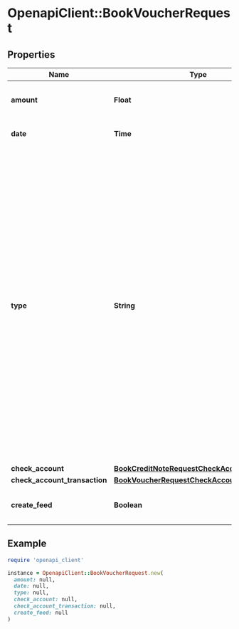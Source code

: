 # OpenapiClient::BookVoucherRequest

## Properties

| Name | Type | Description | Notes |
| ---- | ---- | ----------- | ----- |
| **amount** | **Float** | Amount which should be booked. Can also be a partial amount. |  |
| **date** | **Time** | The booking date. Most likely the current date. |  |
| **type** | **String** | Define a type for the booking.&lt;br&gt;      The following type abbreviations are available (abbreviation &lt;-&gt; meaning).&lt;br&gt;      &lt;ul&gt;  &lt;li&gt;FULL_PAYMENT &lt;-&gt; Normal booking&lt;/li&gt;&lt;li&gt;N &lt;-&gt; Partial booking (historically used for normal booking)&lt;/li&gt;      &lt;li&gt;CB &lt;-&gt; Reduced amount due to discount (skonto)&lt;/li&gt;      &lt;li&gt;CF &lt;-&gt; Reduced/Higher amount due to currency fluctuations (deprecated)&lt;/li&gt;      &lt;li&gt;O &lt;-&gt; Reduced/Higher amount due to other reasons&lt;/li&gt;      &lt;li&gt;OF &lt;-&gt; Higher amount due to reminder charges&lt;/li&gt;      &lt;li&gt;MTC &lt;-&gt; Reduced amount due to the monetary traffic costs&lt;/li&gt;      &lt;/ul&gt; |  |
| **check_account** | [**BookCreditNoteRequestCheckAccount**](BookCreditNoteRequestCheckAccount.md) |  |  |
| **check_account_transaction** | [**BookVoucherRequestCheckAccountTransaction**](BookVoucherRequestCheckAccountTransaction.md) |  | [optional] |
| **create_feed** | **Boolean** | Determines if a feed is created for the booking process. | [optional] |

## Example

```ruby
require 'openapi_client'

instance = OpenapiClient::BookVoucherRequest.new(
  amount: null,
  date: null,
  type: null,
  check_account: null,
  check_account_transaction: null,
  create_feed: null
)
```

